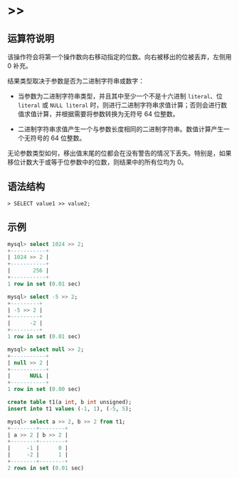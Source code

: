 # **>>**

## **运算符说明**

该操作符会将第一个操作数向右移动指定的位数。向右被移出的位被丢弃，左侧用 0 补充。

结果类型取决于参数是否为二进制字符串或数字：

- 当参数为二进制字符串类型，并且其中至少一个不是十六进制 `literal`、位 `literal` 或 `NULL literal` 时，则进行二进制字符串求值计算；否则会进行数值求值计算，并根据需要将参数转换为无符号 64 位整数。

- 二进制字符串求值产生一个与参数长度相同的二进制字符串。数值计算产生一个无符号的 64 位整数。

无论参数类型如何，移出值末尾的位都会在没有警告的情况下丢失。特别是，如果移位计数大于或等于位参数中的位数，则结果中的所有位均为 0。

## **语法结构**

```
> SELECT value1 >> value2;
```

## **示例**

```sql
mysql> select 1024 >> 2;
+-----------+
| 1024 >> 2 |
+-----------+
|       256 |
+-----------+
1 row in set (0.01 sec)

mysql> select -5 >> 2;
+---------+
| -5 >> 2 |
+---------+
|      -2 |
+---------+
1 row in set (0.01 sec)

mysql> select null >> 2;
+-----------+
| null >> 2 |
+-----------+
|      NULL |
+-----------+
1 row in set (0.00 sec)

create table t1(a int, b int unsigned);
insert into t1 values (-1, 1), (-5, 5);

mysql> select a >> 2, b >> 2 from t1;
+--------+--------+
| a >> 2 | b >> 2 |
+--------+--------+
|     -1 |      0 |
|     -2 |      1 |
+--------+--------+
2 rows in set (0.01 sec)
```
